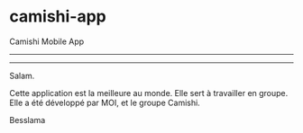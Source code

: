 # camishi-app
Camishi Mobile App

-----
-----

Salam.

Cette application est la meilleure au monde. Elle sert à travailler en groupe.
Elle a été développé par MOI, et le groupe Camishi.

Besslama